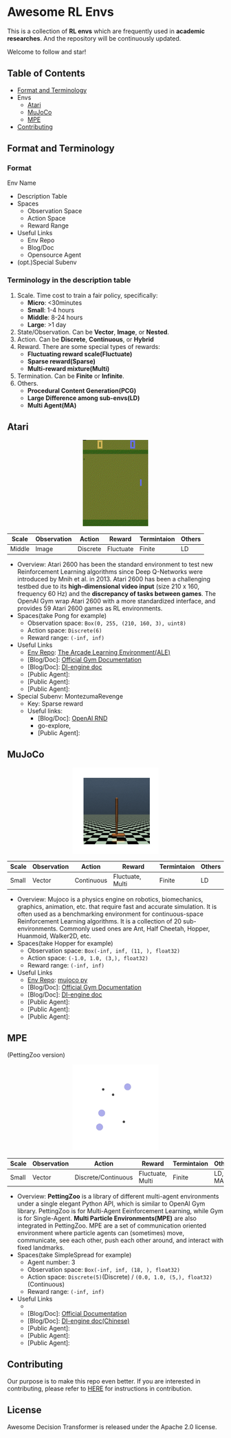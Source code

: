 # Awesome RL Envs

This is a collection of **RL envs** which are frequently used in **academic researches**.
And the repository will be continuously updated.

Welcome to follow and star!

## Table of Contents

- [Format and Terminology](#format-and-terminology)
- Envs
    - [Atari](#atari)
    - [MuJoCo](#mujoco)
    - [MPE](#mpe)
- [Contributing](#contributing)

## Format and Terminology

### Format
Env Name
- Description Table
- Spaces
  - Observation Space
  - Action Space
  - Reward Range
- Useful Links
  - Env Repo
  - Blog/Doc
  - Opensource Agent
- (opt.)Special Subenv


### Terminology in the description table
1. Scale. Time cost to train a fair policy, specifically:
      - **Micro**: <30minutes
      - **Small**: 1-4 hours
      - **Middle**: 8-24 hours
      - **Large**: >1 day
2. State/Observation. Can be **Vector**, **Image**, or **Nested**.
3. Action. Can be **Discrete**, **Continuous**, or **Hybrid**
4. Reward. There are some special types of rewards:
      - **Fluctuating reward scale(Fluctuate)**
      - **Sparse reward(Sparse)**
      - **Multi-reward mixture(Multi)**
5. Termination. Can be **Finite** or **Infinite**.
5. Others.
      - **Procedural Content Generation(PCG)**
      - **Large Difference among sub-envs(LD)**
      - **Multi Agent(MA)**


## Atari

<div align=center>
<img src=./image/atari_pong.gif height="200px"/>
</div>


| Scale  | Observation | Action   | Reward    | Termintaion | Others |
|--------|-------------|----------|-----------|-------------|--------|
| Middle | Image       | Discrete | Fluctuate | Finite      | LD     |


- Overview: Atari 2600 has been the standard environment to test new Reinforcement Learning algorithms since Deep Q-Networks were introduced by Mnih et al. in 2013. Atari 2600 has been a challenging testbed due to its **high-dimensional video input** (size 210 x 160, frequency 60 Hz) and the **discrepancy of tasks between games**. The OpenAI Gym wrap Atari 2600 with a more standardized interface, and provides 59 Atari 2600 games as RL environments.
- Spaces(take Pong for example)
  - Observation space: ``Box(0, 255, (210, 160, 3), uint8)``
  - Action space: ``Discrete(6)``
  - Reward range: ``(-inf, inf)``
- Useful Links
  - [Env Repo]: [The Arcade Learning Environment(ALE)](https://github.com/mgbellemare/Arcade-Learning-Environment)
  - [Blog/Doc]: [Official Gym Documentation](https://www.gymlibrary.ml/environments/atari/)
  - [Blog/Doc]: [DI-engine doc](https://di-engine-docs.readthedocs.io/en/latest/13_envs/atari.html)
  - [Public Agent]: 
  - [Public Agent]: 
  - [Public Agent]: 
- Special Subenv: MontezumaRevenge
  - Key: Sparse reward
  - Useful links:
    - [Blog/Doc]: [OpenAI RND](https://openai.com/blog/reinforcement-learning-with-prediction-based-rewards/)
    - go-explore, 
    - [Public Agent]: 

## MuJoCo

<div align=center>
<img src=./image/mujoco_hopper.gif height="200px"/>
</div>


| Scale  | Observation | Action     | Reward           | Termintaion | Others |
|--------|-------------|------------|------------------|-------------|--------|
| Small  | Vector      | Continuous | Fluctuate, Multi | Finite      | LD     |


- Overview: Mujoco is a physics engine on robotics, biomechanics, graphics, animation, etc. that require fast and accurate simulation. It is often used as a benchmarking environment for continuous-space Reinforcement Learning algorithms. It is a collection of 20 sub-environments. Commonly used ones are Ant, Half Cheetah, Hopper, Huanmoid, Walker2D, etc.
- Spaces(take Hopper for example)
  - Observation space: ``Box(-inf, inf, (11, ), float32)``
  - Action space: ``(-1.0, 1.0, (3,), float32)``
  - Reward range: ``(-inf, inf)``
- Useful Links
  - [Env Repo]: [mujoco py](https://github.com/openai/mujoco-py)
  - [Blog/Doc]: [Official Gym Documentation](https://www.gymlibrary.ml/environments/mujoco/)
  - [Blog/Doc]: [DI-engine doc](https://di-engine-docs.readthedocs.io/en/latest/13_envs/mujoco.html)
  - [Public Agent]: 
  - [Public Agent]: 
  - [Public Agent]: 


## MPE
(PettingZoo version)

<div align=center>
<img src=./image/mpe_simple_spread.gif height="200px"/>
</div>


| Scale  | Observation | Action              | Reward           | Termintaion | Others |
|--------|-------------|---------------------|------------------|-------------|--------|
| Small  | Vector      | Discrete/Continuous | Fluctuate, Multi | Finite      | LD, MA |


- Overview: **PettingZoo** is a library of different multi-agent environments under a single elegant Python API, which is similar to OpenAI Gym library. PettingZoo is for Multi-Agent Eeinforcement Learning, while Gym is for Single-Agent. **Multi Particle Environments(MPE)** are also integrated in PettingZoo. MPE are a set of communication oriented environment where particle agents can (sometimes) move, communicate, see each other, push each other around, and interact with fixed landmarks.
- Spaces(take SimpleSpread for example)
  - Agent number: 3
  - Observation space: ``Box(-inf, inf, (18, ), float32)``
  - Action space: ``Discrete(5)``(Discrete) / ``(0.0, 1.0, (5,), float32)``(Continuous)
  - Reward range: ``(-inf, inf)``
- Useful Links
  - [Env Repo]: [PettingZoo](https://github.com/Farama-Foundation/PettingZoo)
  - [Blog/Doc]: [Official Documentation](https://www.pettingzoo.ml/mpe/)
  - [Blog/Doc]: [DI-engine doc(Chinese)](https://di-engine-docs.readthedocs.io/zh_CN/latest/13_envs/multiagent_particle_zh.html)
  - [Public Agent]: 
  - [Public Agent]: 
  - [Public Agent]: 


## Contributing

Our purpose is to make this repo even better. If you are interested in contributing, please refer to [HERE](CONTRIBUTING.md) for instructions in contribution.

## License

Awesome Decision Transformer is released under the Apache 2.0 license.
